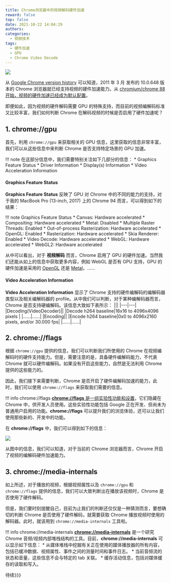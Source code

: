 ```yaml
---
title: Chrome浏览器中的视频解码硬件加速
reward: false
top: false
date: 2021-10-22 14:04:29
authors:
categories:
  - 视频技术
tags:
  - 硬件加速
  - GPU
  - Chrome Video Decode
---
```


![](1.png)

从 [Google Chrome version history](https://en.wikipedia.org/wiki/Google_Chrome_version_history) 可以知道，2011 年 3 月 发布的 10.0.648 版本的 Chrome 浏览器就已经支持视频的硬件加速能力。从 [chromium/chrome 88 开始，视频的硬件加速已经成为默认配置](https://www.reddit.com/r/linux/comments/l112mr/hardware_video_acceleration_now_available_in/)。

即便如此，因为视频的硬件解码需要 GPU 的特殊支持，而目前的视频编解码标准又比较丰富，我们如何判断 Chrome 在解码视频的时候是否启用了硬件加速呢？
<!--more-->

## 1. chrome://gpu
首先，利用 `chrome://gpu` 来获取相关的 GPU 信息，这里获取的信息非常丰富，我们可以从这些信息中来判断 Chrome 是否支持特定场景的 GPU 加速。

!!! note 在这部分信息中，我们需要特别关注如下几部分的信息：
    * Graphics Feature Status
    * Driver Information
    * Display(s) Information
    * Video Acceleration Information

#### Graphics Feature Status
**Graphics Feature Status** 反映了 GPU 对 Chrome 中的不同的能力的支持，对于我的 MacBook Pro (13-inch, 2017) 上的 Chrome 94 而言，可以得到如下的结果：

!!! note Graphics Feature Status
    * Canvas: Hardware accelerated
    * Compositing: Hardware accelerated
    * Metal: Disabled
    * Multiple Raster Threads: Enabled
    * Out-of-process Rasterization: Hardware accelerated
    * OpenGL: Enabled
    * Rasterization: Hardware accelerated
    * Skia Renderer: Enabled
    * Video Decode: Hardware accelerated
    * WebGL: Hardware accelerated
    * WebGL2: Hardware accelerated

从中可以看出，对于 **视频解码** 而言，Chrome 启用了 GPU 的硬件加速。当然我们还能从如上的信息中获取更多内容，例如 WebGL 是否有 GPU 支持，GPU 的硬件加速是采用的 [OpenGL](https://www.opengl.org/) 还是 [Metal](https://developer.apple.com/cn/metal/)，……

#### Video Acceleration Information
**Video Acceleration Information** 显示了 Chrome 支持的硬件编解码的编解码器类型以及相关编解码器的 profile。从中我们可以判断，对于某种编解码器而言，Chrome 是否支持硬编解码。该信息大致如下表所示：
|||
|---|---|
|Decoding(VideoDecoder)||
|Decode h264 baseline|16x16 to 4096x4096 pixels |
|……|……|
|Encoding||
|Encode h264 baseline|0x0 to 4096x2160 pixels, and/or 30.000 fps|
|……|……|

## 2. chrome://flags
根据 `chrome://gpu` 提供的信息，我们可以判断我们所使用的 Chrome 在视频编解码时的硬件支持能力。但是，需要注意的是，具备硬件编解码能力，不代表 Chrome 就可以硬件编解码。如果没有开启这些能力，自然是无法利用 Chrome 提供的这些能力的。

因此，我们接下来需要判断，Chrome 是否开启了硬件编解码加速的能力，此时，我们可以使用 `chrome://flags` 来获取我们需要的信息。

!!! info chrome://flags
    [**chrome://flags** 是一组实验性功能和设置](https://beebom.com/chrome-flags-guide-to-enhance-web-browsing/)，它们隐藏在 Chrome 中，供开发人员使用。这些实验性功能包括 Google 正在开发、但尚未为普通用户启用的功能。**chrome://flags** 可以提升我们的浏览体验，还可以让我们使用那些新的、开发中的功能。

在 **chrome://flags** 中，我们可以得到如下的信息：

![](2.png)

从图中的信息，我们可以知道，对于当前的 Chrome 浏览器而言，Chrome 开启了视频的编解码硬件加速能力。

## 3. chrome://media-internals
如上所述，对于播放的视频，根据视频属性以及 `chrome://gpu` 和 `chrome://flags` 提供的信息，我们可以大致判断出在播放该视频时，Chrome 是否使用了硬件解码。

但是，我们要时刻提醒自己，目前为止我们的判断还仅仅是一种猜测而言，要想确切的判断 Chrome 是否使用了硬件解码，就需要获取 Chrome 播放视频时使用的解码器。此时，就该用到 `chrome://media-internals` 工具啦。

!!! info chrome://media-internals 
    [**chrome://media-internals**](https://www.chromium.org/audio-video/media-internals) 是一个研究 Chrome 音频/视频内部堆栈结构的工具。目前，**chrome://media-internals** 可以显示如下信息：
    * 从媒体堆栈中挖掘有关正在使用的媒体播放器的所有内容，包括已缓冲数据、视频属性、事件之间的测量时间和事件日志。
    * 当前音频流的状态和音量，这些信息不会与特定的 tab 关联。
    * 缓存活动信息，包括对媒体缓存的读取和写入。 

待续》》》